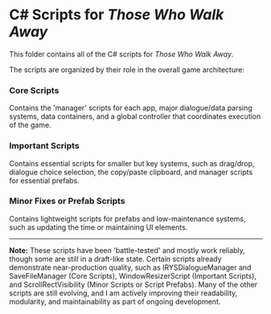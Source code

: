 # C# Scripts for *Those Who Walk Away*

This folder contains all of the C# scripts for *Those Who Walk Away*.

The scripts are organized by their role in the overall game architecture:

### **Core Scripts**
Contains the 'manager' scripts for each app, major dialogue/data parsing systems, data containers, and a global controller that coordinates execution of the game.

### **Important Scripts**
Contains essential scripts for smaller but key systems, such as drag/drop, dialogue choice selection, the copy/paste clipboard, and manager scripts for essential prefabs.

### **Minor Fixes or Prefab Scripts**
Contains lightweight scripts for prefabs and low-maintenance systems, such as updating the time or maintaining UI elements.

---

**Note:**
These scripts have been 'battle-tested' and mostly work reliably, though some are still in a draft-like state. Certain scripts already demonstrate near-production quality, such as IRYSDialogueManager and SaveFileManager (Core Scripts), WindowResizerScript (Important Scripts), and ScrollRectVisibility (Minor Scripts or Script Prefabs). Many of the other scripts are still evolving, and I am actively improving their readability, modularity, and maintainability as part of ongoing development.
